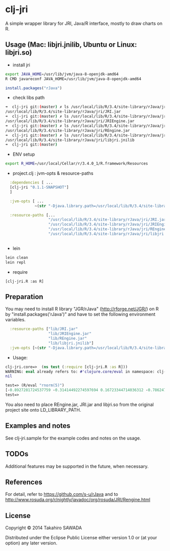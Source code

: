 # clj-jri

A simple wrapper library for JRI, Java/R interface, mostly to draw charts on R.

## Usage (Mac: libjri.jnilib, Ubuntu or Linux: libjri.so)

* install jri
```bash
export JAVA_HOME=/usr/lib/jvm/java-8-openjdk-amd64
R CMD javareconf JAVA_HOME=/usr/lib/jvm/java-8-openjdk-amd64
```
```r
install.packages("rJava")
```


* check libs path
```bash
➜  clj-jri git:(master) ✗ ls /usr/local/lib/R/3.4/site-library/rJava/jri/JRI.jar
/usr/local/lib/R/3.4/site-library/rJava/jri/JRI.jar
➜  clj-jri git:(master) ✗ ls /usr/local/lib/R/3.4/site-library/rJava/jri/JRIEngine.jar
/usr/local/lib/R/3.4/site-library/rJava/jri/JRIEngine.jar
➜  clj-jri git:(master) ✗ ls /usr/local/lib/R/3.4/site-library/rJava/jri/REngine.jar
/usr/local/lib/R/3.4/site-library/rJava/jri/REngine.jar
➜  clj-jri git:(master) ✗ ls /usr/local/lib/R/3.4/site-library/rJava/jri/libjri.jnilib
/usr/local/lib/R/3.4/site-library/rJava/jri/libjri.jnilib
➜  clj-jri git:(master)
```
* ENV setup
```bash
export R_HOME=/usr/local/Cellar/r/3.4.0_1/R.framework/Resources
```
* project.clj : jvm-opts & resource-paths 
```clojure
  :dependencies [ ...
  [clj-jri "0.1.1-SNAPSHOT"]
  ]

  :jvm-opts [ ...
             ~(str "-Djava.library.path=/usr/local/lib/R/3.4/site-library/rJava/jri/:" (System/getProperty "java.library.path"))]

  :resource-paths [...
                   "/usr/local/lib/R/3.4/site-library/rJava/jri/JRI.jar"
                   "/usr/local/lib/R/3.4/site-library/rJava/jri/JRIEngine.jar"
                   "/usr/local/lib/R/3.4/site-library/rJava/jri/REngine.jar"
                   "/usr/local/lib/R/3.4/site-library/rJava/jri/libjri.jnilib"]
                   
```
* lein 

```bash
lein clean
lein repl
```

* require   
```           
[clj-jri.R :as R]

```

## Preparation

You may need to install R library "JGR/rJava" (http://rforge.net/JGR/) on R by "install.packages('rJava')" and have to set the following environment variables.

```clojure
  :resource-paths ["lib/JRI.jar"
                   "lib/JRIEngine.jar"
                   "lib/REngine.jar"
                   "lib/libjri.jnilib"]
  :jvm-opts [~(str "-Djava.library.path=/usr/local/lib/R/3.4/site-library/rJava/jri/:" (System/getProperty "java.library.path"))]

```

* Usage: 

```clojure
clj-jri.core=>  (ns test (:require [clj-jri.R :as R]))
WARNING: eval already refers to: #'clojure.core/eval in namespace: clj-jri.R, being replaced by: #'clj-jri.R/eval
nil

test=> (R/eval "rnorm(5)")
[-0.8927281724537759 -0.31414492274597694 0.16723344714036312 -0.7862470681485274 0.26787108270930693]
test=>
```

You also need to place REngine.jar, JRI.jar and libjri.so from the original project site onto LD_LIBRARY_PATH.

## Examples and notes

See clj-jri.sample for the example codes and notes on the usage.

## TODOs

Additional features may be supported in the future, when necessary.


## References

For detail, refer to https://github.com/s-u/rJava and to http://www.rosuda.org/r/nightly/javadoc/org/rosuda/JRI/Rengine.html


## License

Copyright © 2014 Takahiro SAWADA

Distributed under the Eclipse Public License either version 1.0 or (at
your option) any later version.
